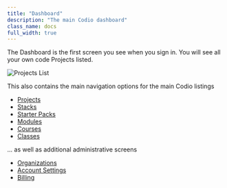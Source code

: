 ```yaml
---
title: "Dashboard"
description: "The main Codio dashboard"
class_name: docs
full_width: true
---
```


The Dashboard is the first screen you see when you sign in. You will see all your own code Projects listed.

![Projects List](/img/docs/projects_list.png)

This also contains the main navigation options for the main Codio listings

- [Projects](/docs/dashboard/projects/)
- [Stacks](/docs/dashboard/stacks/)
- [Starter Packs](/docs/dashboard/packs/)
- [Modules](/docs/dashboard/modules/)
- [Courses](/docs/dashboard/courses/)
- [Classes](/docs/dashboard/classes/)

... as well as additional administrative screens

- [Organizations](/docs/dashboard/organizations/)
- [Account Settings](/docs/dashboard/settings/)
- [Billing](/docs/dashboard/billing/)
